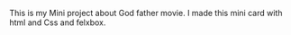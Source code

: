 This is my Mini project about God father movie. I made this mini card with html and Css and felxbox. 
